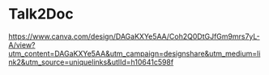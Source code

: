 # Talk2Doc

https://www.canva.com/design/DAGaKXYe5AA/Coh2Q0DtGJfGm9mrs7yL-A/view?utm_content=DAGaKXYe5AA&utm_campaign=designshare&utm_medium=link2&utm_source=uniquelinks&utlId=h10641c598f
